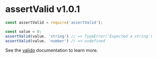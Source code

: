 
# assertValid v1.0.1

```js
const assertValid = require('assertValid');

const value = 0;
assertValid(value, 'string') // => TypeError('Expected a string')
assertValid(value, 'number') // => undefined
```

See the [valido](https://github.com/aleclarson/valido) documentation to learn more.
